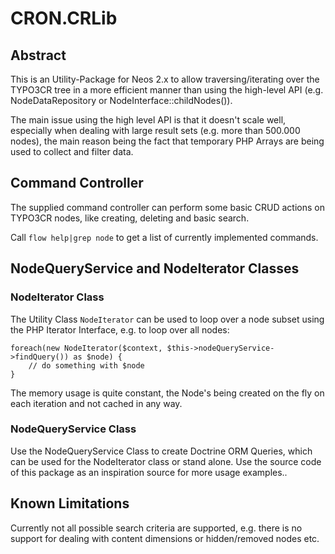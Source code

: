 CRON.CRLib
==========

Abstract
--------

This is an Utility-Package for Neos 2.x to allow traversing/iterating over the TYPO3CR tree in a more efficient
manner than using the high-level API (e.g. NodeDataRepository or NodeInterface::childNodes()).

The main issue using the high level API is that it doesn't scale well, especially when dealing with large
result sets (e.g. more than 500.000 nodes), the main reason being the fact that temporary PHP Arrays are being
used to collect and filter data.

Command Controller
------------------

The supplied command controller can perform some basic CRUD actions on TYPO3CR nodes, like creating, deleting
and basic search.

Call `flow help|grep node` to get a list of currently implemented commands. 

NodeQueryService and NodeIterator Classes
-----------------------------------------

### NodeIterator Class

The Utility Class `NodeIterator` can be used to loop over a node subset using the PHP Iterator Interface, e.g.
to loop over all nodes:

```
foreach(new NodeIterator($context, $this->nodeQueryService->findQuery()) as $node) {
    // do something with $node
}
```

The memory usage is quite constant, the Node's being created on the fly on each iteration and not cached
in any way.

### NodeQueryService Class

Use the NodeQueryService Class to create Doctrine ORM Queries, which can be used for the NodeIterator class or
stand alone. Use the source code of this package as an inspiration source for more usage examples..

Known Limitations
-----------------

Currently not all possible search criteria are supported, e.g. there is no support for dealing with 
content dimensions or hidden/removed nodes etc.
